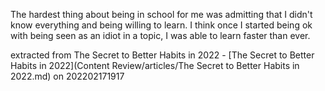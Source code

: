 The hardest thing about being in school for me was admitting that I didn't know everything and being willing to learn. I think once I started being ok with being seen as an idiot in a topic, I was able to learn faster than ever.

extracted from The Secret to Better Habits in 2022 - [The Secret to Better Habits in 2022](Content Review/articles/The Secret to Better Habits in 2022.md) on 202202171917